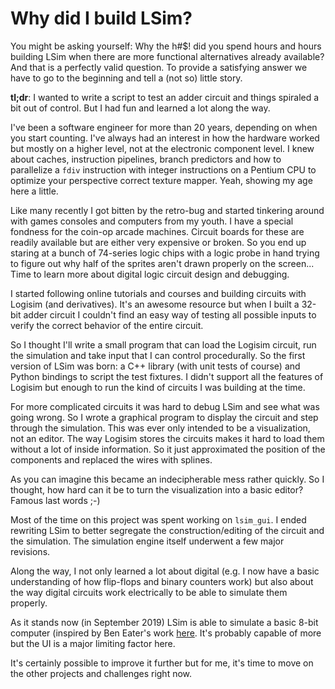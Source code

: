 # Why did I build LSim?

You might be asking yourself: Why the h#$! did you spend hours and hours building LSim when there are more functional alternatives already available? And that is a perfectly valid question. To provide a satisfying answer we have to go to the beginning and tell a (not so) little story.

**tl;dr**: I wanted to write a script to test an adder circuit and things spiraled a bit out of control. But I had fun and learned a lot along the way.

I've been a software engineer for more than 20 years, depending on when you start counting. I've always had an interest in how the hardware worked but mostly on a higher level, not at the electronic component level. I knew about caches, instruction pipelines, branch predictors and how to parallelize a `fdiv` instruction with integer instructions on a Pentium CPU to optimize your perspective correct texture mapper. Yeah, showing my age here a little.

Like many recently I got bitten by the retro-bug and started tinkering around with games consoles and computers from my youth. I have a special fondness for the coin-op arcade machines.  Circuit boards for these are readily available but are either very expensive or broken. So you end up staring at a bunch of 74-series logic chips with a logic probe in hand trying to figure out why half of the sprites aren't drawn properly on the screen... Time to learn more about digital logic circuit design and debugging.

I started following online tutorials and courses and building circuits with Logisim (and derivatives). It's an awesome resource but when I built a 32-bit adder circuit I couldn't find an easy way of testing all possible inputs to verify the correct behavior of the entire circuit.

So I thought I'll write a small program that can load the Logisim circuit,  run the simulation and take input that I can control procedurally. So the first version of LSim was born: a C++ library (with unit tests of course) and Python bindings to script the test fixtures. I didn't support all the features of Logisim but enough to run the kind of circuits I was building at the time.

For more complicated circuits it was hard to debug LSim and see what was going wrong. So I wrote a graphical program to display the circuit and step through the simulation. This was ever only intended to be a visualization, not an editor. The way Logisim stores the circuits makes it hard to load them without a lot of inside information. So it just approximated the position of the components and replaced the wires with splines.

As you can imagine this became an indecipherable mess rather quickly. So I thought, how hard can it be to turn the visualization into a basic editor? Famous last words ;-)

Most of the time on this project was spent working on `lsim_gui`. I ended rewriting LSim to better segregate the construction/editing of the circuit and the simulation. The simulation engine itself underwent a few major revisions.

Along the way, I not only learned a lot about digital (e.g. I now have a basic understanding of how flip-flops and binary counters work) but also about the way digital circuits work electrically to be able to simulate them properly.

As it stands now (in September 2019) LSim is able to simulate a basic 8-bit computer (inspired by Ben Eater's work [here](https://eater.net/8bit). It's probably capable of more but the UI is a major limiting factor here.

It's certainly possible to improve it further but for me, it's time to move on the other projects and challenges right now. 

